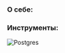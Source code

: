 ### О себе:



### Инструменты:  
![Postgres](https://img.shields.io/badge/postgres-%23316192.svg?style=for-the-badge&logo=postgresql&logoColor=white)
